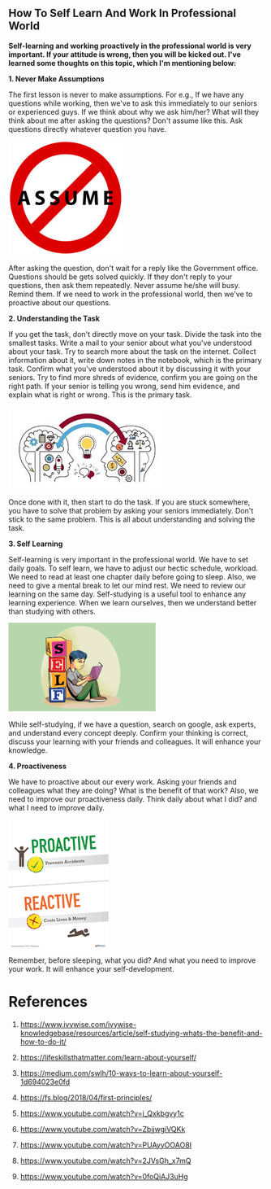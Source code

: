## How To Self Learn And Work In Professional World


**Self-learning and working proactively in the professional world is very important. If your attitude is wrong, then you will be kicked out. I've learned some thoughts on this topic, which I'm mentioning below:**

**1. Never Make Assumptions**

The first lesson is never to make assumptions. For e.g., If we have any questions while working, then we've to ask this immediately to our seniors or experienced guys. If we think about why we ask him/her? What will they think about me after asking the questions? Don't assume like this. Ask questions directly whatever question you have.

 <img src="Assume.jpeg" alt="hi" class="center"/>

After asking the question, don't wait for a reply like the Government office. Questions should be gets solved quickly. If they don't reply to your questions, then ask them repeatedly. Never assume he/she will busy. Remind them. If we need to work in the professional world, then we've to proactive about our questions.


**2. Understanding the Task**

If you get the task, don't directly move on your task. Divide the task into the smallest tasks. Write a mail to your senior about what you've understood about your task. Try to search more about the task on the internet. Collect information about it, write down notes in the notebook, which is the primary task. Confirm what you've understood about it by discussing it with your seniors. Try to find more shreds of evidence, confirm you are going on the right path. If your senior is telling you wrong, send him evidence, and explain what is right or wrong. This is the primary task.

<img src="Understand.jpeg" alt="hi" class="center"/>

Once done with it, then start to do the task. If you are stuck somewhere, you have to solve that problem by asking your seniors immediately. Don't stick to the same problem. This is all about understanding and solving the task.

**3. Self Learning**

Self-learning is very important in the professional world. We have to set daily goals. To self learn, we have to adjust our hectic schedule, workload. We need to read at least one chapter daily before going to sleep. Also, we need to give a mental break to let our mind rest. We need to review our learning on the same day. Self-studying is a useful tool to enhance any learning experience. When we learn ourselves, then we understand better than studying with others. 

 <img src="Self.jpeg" alt="hi" class="center"/>
 
While self-studying, if we have a question, search on google, ask experts, and understand every concept deeply. Confirm your thinking is correct, discuss your learning with your friends and colleagues. It will enhance your knowledge.

**4. Proactiveness**

We have to proactive about our every work. Asking your friends and colleagues what they are doing? What is the benefit of that work? Also, we need to improve our proactiveness daily. Think daily about what I did? and what I need to improve daily. 

<img src="Proactive.png" alt="hi" class="inline" align="center"/>

Remember, before sleeping, what you did? And what you need to improve your work. It will enhance your self-development.

# References

1. https://www.ivywise.com/ivywise-knowledgebase/resources/article/self-studying-whats-the-benefit-and-how-to-do-it/

2. https://lifeskillsthatmatter.com/learn-about-yourself/

3. https://medium.com/swlh/10-ways-to-learn-about-yourself-1d694023e0fd

4. https://fs.blog/2018/04/first-principles/

5.  https://www.youtube.com/watch?v=j_Qxkbgvy1c

6. https://www.youtube.com/watch?v=ZbjjwgiVQKk

7. https://www.youtube.com/watch?v=PUAyyOOAO8I

8. https://www.youtube.com/watch?v=2JVsGh_x7mQ

9. https://www.youtube.com/watch?v=0foQiAJ3uHg




